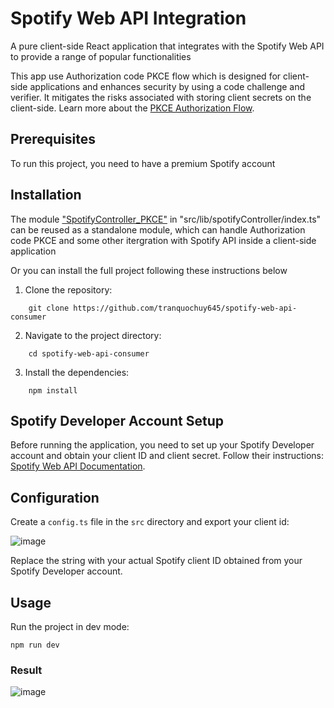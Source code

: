 Spotify Web API Integration
===========================

A pure client-side React application that integrates with the Spotify Web API
to provide a range of popular functionalities  

This app use Authorization code PKCE flow which is designed for client-side applications and enhances security by using a code challenge and verifier. It mitigates the risks associated with storing client secrets on the client-side. Learn more about the [PKCE Authorization Flow](https://tools.ietf.org/html/rfc7636).  
    
Prerequisites
-------------

To run this project, you need to have a premium Spotify account


Installation
------------
The module ["SpotifyController_PKCE"](https://github.com/tranquochuy645/spotify-web-api-consumer/blob/main/src/lib/spotifyController/index.ts) in "src/lib/spotifyController/index.ts" can be reused as a standalone module, which can handle Authorization code PKCE and some other itergration with Spotify API inside a client-side application  

Or you can install the full project following these instructions below

1.  Clone the repository:

```
    git clone https://github.com/tranquochuy645/spotify-web-api-consumer
```

2.  Navigate to the project directory:


```
    cd spotify-web-api-consumer
```
3.  Install the dependencies:



```
    npm install
```

Spotify Developer Account Setup
-------------------------------

Before running the application, you need to set up your Spotify
Developer account and obtain your client ID and client secret. Follow
their instructions: [Spotify Web API
Documentation](https://developer.spotify.com/documentation/web-api).

Configuration
-------------

Create a `config.ts` file in the `src` directory and export your
client id:  

![image](https://github.com/tranquochuy645/spotify-web-api-consumer/assets/119860259/0e839356-1478-43ae-9b8b-b33242e9d24e)  

Replace the string with your actual Spotify client ID obtained from your Spotify Developer account.  

Usage
-----

Run the project in dev mode:

    npm run dev
   
### Result
![image](https://github.com/tranquochuy645/spotify-web-api-consumer/assets/119860259/4fb4b9ff-c703-45b8-91eb-36366b045472)

